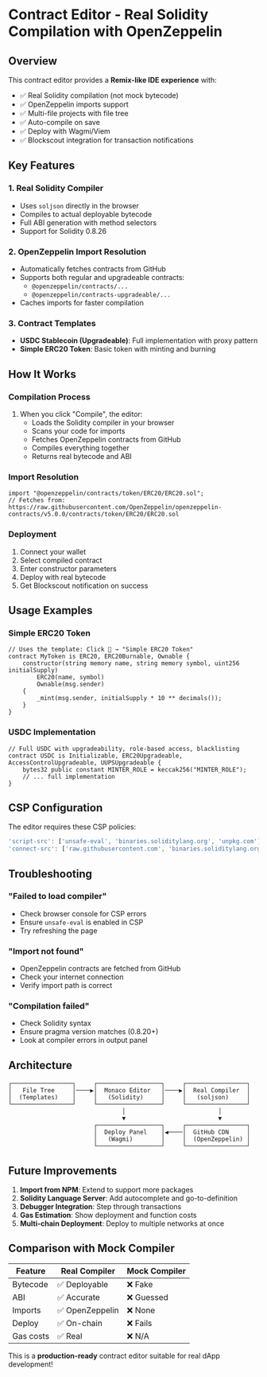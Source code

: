 # Contract Editor - Real Solidity Compilation with OpenZeppelin

## Overview

This contract editor provides a **Remix-like IDE experience** with:
- ✅ Real Solidity compilation (not mock bytecode)
- ✅ OpenZeppelin imports support
- ✅ Multi-file projects with file tree
- ✅ Auto-compile on save
- ✅ Deploy with Wagmi/Viem
- ✅ Blockscout integration for transaction notifications

## Key Features

### 1. **Real Solidity Compiler**
- Uses `soljson` directly in the browser
- Compiles to actual deployable bytecode
- Full ABI generation with method selectors
- Support for Solidity 0.8.26

### 2. **OpenZeppelin Import Resolution**
- Automatically fetches contracts from GitHub
- Supports both regular and upgradeable contracts:
  - `@openzeppelin/contracts/...`
  - `@openzeppelin/contracts-upgradeable/...`
- Caches imports for faster compilation

### 3. **Contract Templates**
- **USDC Stablecoin (Upgradeable)**: Full implementation with proxy pattern
- **Simple ERC20 Token**: Basic token with minting and burning

## How It Works

### Compilation Process
1. When you click "Compile", the editor:
   - Loads the Solidity compiler in your browser
   - Scans your code for imports
   - Fetches OpenZeppelin contracts from GitHub
   - Compiles everything together
   - Returns real bytecode and ABI

### Import Resolution
```solidity
import "@openzeppelin/contracts/token/ERC20/ERC20.sol";
// Fetches from: https://raw.githubusercontent.com/OpenZeppelin/openzeppelin-contracts/v5.0.0/contracts/token/ERC20/ERC20.sol
```

### Deployment
1. Connect your wallet
2. Select compiled contract
3. Enter constructor parameters
4. Deploy with real bytecode
5. Get Blockscout notification on success

## Usage Examples

### Simple ERC20 Token
```solidity
// Uses the template: Click 📄 → "Simple ERC20 Token"
contract MyToken is ERC20, ERC20Burnable, Ownable {
    constructor(string memory name, string memory symbol, uint256 initialSupply) 
        ERC20(name, symbol) 
        Ownable(msg.sender) 
    {
        _mint(msg.sender, initialSupply * 10 ** decimals());
    }
}
```

### USDC Implementation
```solidity
// Full USDC with upgradeability, role-based access, blacklisting
contract USDC is Initializable, ERC20Upgradeable, AccessControlUpgradeable, UUPSUpgradeable {
    bytes32 public constant MINTER_ROLE = keccak256("MINTER_ROLE");
    // ... full implementation
}
```

## CSP Configuration

The editor requires these CSP policies:
```javascript
'script-src': ['unsafe-eval', 'binaries.soliditylang.org', 'unpkg.com']
'connect-src': ['raw.githubusercontent.com', 'binaries.soliditylang.org']
```

## Troubleshooting

### "Failed to load compiler"
- Check browser console for CSP errors
- Ensure `unsafe-eval` is enabled in CSP
- Try refreshing the page

### "Import not found"
- OpenZeppelin contracts are fetched from GitHub
- Check your internet connection
- Verify import path is correct

### "Compilation failed"
- Check Solidity syntax
- Ensure pragma version matches (0.8.20+)
- Look at compiler errors in output panel

## Architecture

```
┌─────────────────┐     ┌──────────────────┐     ┌─────────────────┐
│   File Tree     │────▶│  Monaco Editor   │────▶│  Real Compiler  │
│  (Templates)    │     │   (Solidity)     │     │   (soljson)     │
└─────────────────┘     └──────────────────┘     └─────────────────┘
                                │                          │
                                ▼                          ▼
                        ┌──────────────────┐     ┌─────────────────┐
                        │  Deploy Panel    │◀────│  GitHub CDN     │
                        │   (Wagmi)        │     │  (OpenZeppelin) │
                        └──────────────────┘     └─────────────────┘
```

## Future Improvements

1. **Import from NPM**: Extend to support more packages
2. **Solidity Language Server**: Add autocomplete and go-to-definition
3. **Debugger Integration**: Step through transactions
4. **Gas Estimation**: Show deployment and function costs
5. **Multi-chain Deployment**: Deploy to multiple networks at once

## Comparison with Mock Compiler

| Feature | Real Compiler | Mock Compiler |
|---------|---------------|---------------|
| Bytecode | ✅ Deployable | ❌ Fake |
| ABI | ✅ Accurate | ❌ Guessed |
| Imports | ✅ OpenZeppelin | ❌ None |
| Deploy | ✅ On-chain | ❌ Fails |
| Gas costs | ✅ Real | ❌ N/A |

This is a **production-ready** contract editor suitable for real dApp development!